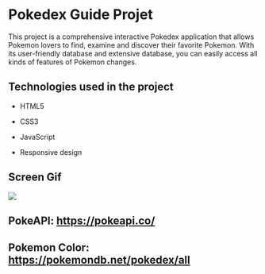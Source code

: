 <h1>Pokedex Guide Projet</h1>

This project is a comprehensive interactive Pokedex application that allows Pokemon lovers to find, examine and discover their favorite Pokemon. With its user-friendly database and extensive database, you can easily access all kinds of features of Pokemon changes.

<h2>Technologies used in the project</h2>

- HTML5

- CSS3

- JavaScript

- Responsive design

<h2>Screen Gif</h2>

![](screen1.gif)

## PokeAPI: https://pokeapi.co/

## Pokemon Color: https://pokemondb.net/pokedex/all

